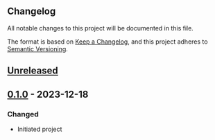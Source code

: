 ## Changelog

All notable changes to this project will be documented in this file.

The format is based on [Keep a Changelog](https://keepachangelog.com/en/1.0.0/),
and this project adheres to [Semantic Versioning](https://semver.org/spec/v2.0.0.html).

## [Unreleased]

## [0.1.0] - 2023-12-18
### Changed
- Initiated project

[Unreleased]: https://github.com/rarimo/rarime-link-svc/compare/0.1.0...HEAD
[0.1.0]: https://github.com/rarimo/rarime-link-svc/releases/tag/0.1.0
